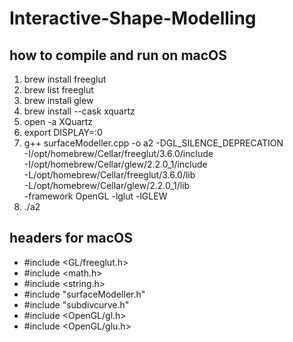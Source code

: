 # Interactive-Shape-Modelling

## how to compile and run on macOS
1. brew install freeglut
2. brew list freeglut
3. brew install glew
4. brew install --cask xquartz
5. open -a XQuartz
6. export DISPLAY=:0
7. g++ surfaceModeller.cpp -o a2 -DGL_SILENCE_DEPRECATION \
-I/opt/homebrew/Cellar/freeglut/3.6.0/include \
-I/opt/homebrew/Cellar/glew/2.2.0_1/include \
-L/opt/homebrew/Cellar/freeglut/3.6.0/lib \
-L/opt/homebrew/Cellar/glew/2.2.0_1/lib \
-framework OpenGL -lglut -lGLEW
8. ./a2

## headers for macOS
- #include <GL/freeglut.h>
- #include <math.h>
- #include <string.h>
- #include "surfaceModeller.h"
- #include "subdivcurve.h"
- #include <OpenGL/gl.h>
- #include <OpenGL/glu.h>
